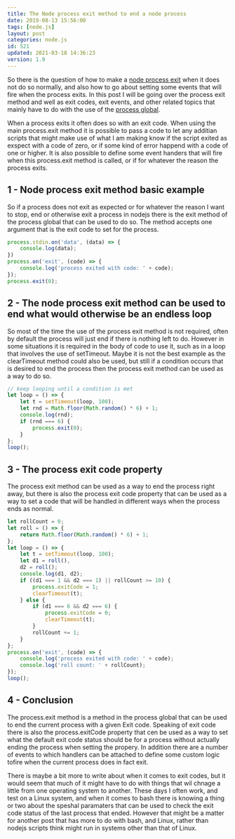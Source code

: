 ```yaml
---
title: The Node process exit method to end a node process
date: 2019-08-13 15:56:00
tags: [node.js]
layout: post
categories: node.js
id: 521
updated: 2021-03-18 14:36:23
version: 1.9
---
```


So there is the question of how to make a [node process exit](https://nodejs.org/api/process.html#process_process_exit_code) when it does not do so normally, and also how to go about setting some events that will fire when the process exits. In this post I will be going over the process exit method and well as exit codes, exit events, and other related topics that mainly have to do with the use of the [process global](/2018/02/11/nodejs-process/).

When a process exits it often does so with an exit code. When using the main process.exit method it is possible to pass a code to let any additian scripts that might make use of what I am making know if the script exited as exspect with a code of zero, or if some kind of error happend with a code of one or higher. It is also possible to define some event handers that will fire when this process.exit method is called, or if for whatever the reason the process exits.

<!-- more -->

## 1 - Node process exit method basic example

So if a process does not exit as expected or for whatever the reason I want to stop, end or otherwise exit a process in nodejs there is the exit method of the process global that can be used to do so. The method accepts one argument that is the exit code to set for the process.

```js
process.stdin.on('data', (data) => {
    console.log(data);
})
process.on('exit', (code) => {
    console.log('process exited with code: ' + code);
});
process.exit(0);
```

## 2 - The node process exit method can be used to end what would otherwise be an endless loop

So most of the time the use of the process exit method is not required, often by default the process will just end if there is nothing left to do. However in some situations it is required in the body of code to use it, such as in a loop that involves the use of setTimeout. Maybe it is not the best example as the clearTimeout method could also be used, but still if a condition occurs that is desired to end the process then the process exit method can be used as a way to do so.

```js
// keep looping until a condition is met
let loop = () => {
    let t = setTimeout(loop, 100);
    let rnd = Math.floor(Math.random() * 6) + 1;
    console.log(rnd);
    if (rnd === 6) {
        process.exit(0);
    }
};
loop();
```

## 3 - The process exit code property

The process exit method can be used as a way to end the process right away, but there is also the process exit code property that can be used as a way to set a code that will be handled in different ways when the process ends as normal.

```js
let rollCount = 0;
let roll = () => {
    return Math.floor(Math.random() * 6) + 1;
};
let loop = () => {
    let t = setTimeout(loop, 100);
    let d1 = roll(),
    d2 = roll();
    console.log(d1, d2);
    if ((d1 === 1 && d2 === 1) || rollCount >= 10) {
        process.exitCode = 1;
        clearTimeout(t);
    } else {
        if (d1 === 6 && d2 === 6) {
            process.exitCode = 0;
            clearTimeout(t);
        }
        rollCount += 1;
    }
};
process.on('exit', (code) => {
    console.log('process exited with code: ' + code);
    console.log('roll count: ' + rollCount);
});
loop();
```

## 4 - Conclusion

The process.exit method is a method in the process global that can be used to end the current process with a given Exit code. Speaking of exit code there is also the process.exitCode property that cen be used as a way to set what the default exit code status should be for a process without actually ending the process when setting the propery. In addition there are a number of events to which handlers can be attached to define some custom logic tofire when the current process does in fact exit.

There is maybe a bit more to write about when it comes to exit codes, but it would seem that much of it might have to do with things that wil chnage a little from one operating system to another. These days I often work, and test on a Linux system, and when it comes to bash there is knowing a thing or two about the speshal paramaters that can be used to check the exit code status of the last process that ended. However that might be a matter for another post that has more to do with bash, and Linux, rather than nodejs scripts think might run in systems other than that of Linux.


